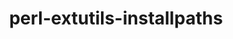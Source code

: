 ---
title: "perl-extutils-installpaths"
layout: cache
categories: [package, develop-2023-05-21]
meta: {"versions": ["0.012"], "compilers": ["gcc@=7.3.1"], "oss": ["amzn2"], "platforms": ["linux"], "targets": ["aarch64", "neoverse_n1", "x86_64_v3"], "stacks": ["aws-ahug", "aws-ahug-aarch64", "root"], "num_specs": 3, "num_specs_by_stack": {"aws-ahug-aarch64": 2, "root": 3, "aws-ahug": 1}}
spec_details: [{"hash": "yvl7nnikcodvz2il4sktzeovpcbwqopj", "compiler": "gcc@=7.3.1", "versions": ["0.012"], "os": "amzn2", "platform": "linux", "target": "aarch64", "variants": ["build_system=perl"], "stacks": ["aws-ahug-aarch64", "root"], "size": "-", "tarball": "https://binaries.spack.io/develop-2023-05-21/build_cache/linux-amzn2-aarch64/gcc-7.3.1/perl-extutils-installpaths-0.012/linux-amzn2-aarch64-gcc-7.3.1-perl-extutils-installpaths-0.012-yvl7nnikcodvz2il4sktzeovpcbwqopj.spack"}, {"hash": "yf5u2y2lxfiwbvysofv7fjhxw4slrodx", "compiler": "gcc@=7.3.1", "versions": ["0.012"], "os": "amzn2", "platform": "linux", "target": "neoverse_n1", "variants": ["build_system=perl"], "stacks": ["aws-ahug-aarch64", "root"], "size": "-", "tarball": "https://binaries.spack.io/develop-2023-05-21/build_cache/linux-amzn2-neoverse_n1/gcc-7.3.1/perl-extutils-installpaths-0.012/linux-amzn2-neoverse_n1-gcc-7.3.1-perl-extutils-installpaths-0.012-yf5u2y2lxfiwbvysofv7fjhxw4slrodx.spack"}, {"hash": "lx4u2qjtav2ghxlxzkuk6l2m4ovawdln", "compiler": "gcc@=7.3.1", "versions": ["0.012"], "os": "amzn2", "platform": "linux", "target": "x86_64_v3", "variants": ["build_system=perl"], "stacks": ["aws-ahug", "root"], "size": "-", "tarball": "https://binaries.spack.io/develop-2023-05-21/build_cache/linux-amzn2-x86_64_v3/gcc-7.3.1/perl-extutils-installpaths-0.012/linux-amzn2-x86_64_v3-gcc-7.3.1-perl-extutils-installpaths-0.012-lx4u2qjtav2ghxlxzkuk6l2m4ovawdln.spack"}]
---